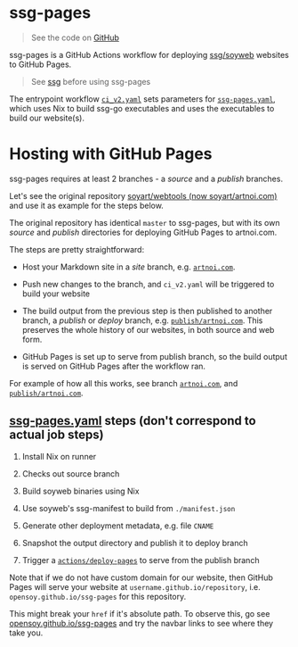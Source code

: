 # ssg-pages

> See the code on [GitHub](https://github.com/opensoy/ssg-pages)

ssg-pages is a GitHub Actions workflow for deploying [ssg/soyweb](https://github.com/soyart/ssg)
websites to GitHub Pages.

> See [ssg](https://github.com/soyart/ssg) before using ssg-pages

The entrypoint workflow [`ci_v2.yaml`](./.github/workflows/ci_v2.yaml) sets parameters
for [`ssg-pages.yaml`](./.github/workflows/ssg-pages.yaml), which uses Nix
to build ssg-go executables and uses the executables to build our website(s).

# Hosting with GitHub Pages

ssg-pages requires at least 2 branches - a *source* and a *publish* branches.

Let's see the original repository [soyart/webtools (now soyart/artnoi.com)](https://github.com/soyart/artnoi.com)
and use it as example for the steps below.

The original repository has identical `master` to ssg-pages, but with its own *source*
and *publish* directories for deploying GitHub Pages to artnoi.com.

The steps are pretty straightforward:

- Host your Markdown site in a *site* branch, e.g. [`artnoi.com`](https://github.com/soyart/artnoi.com/tree/artnoi.com).

- Push new changes to the branch, and `ci_v2.yaml` will be triggered to build your website

- The build output from the previous step is then published to another branch,
  a *publish*  or *deploy* branch, e.g. [`publish/artnoi.com`](https://github.com/soyart/artnoi.com/tree/publish/artnoi.com).
  This preserves the whole history of our websites, in both source and web form.

- GitHub Pages is set up to serve from publish branch, so the build output is served
  on GitHub Pages after the workflow ran.

For example of how all this works, see branch [`artnoi.com`](https://github.com/soyart/artnoi.com/tree/artnoi.com),
and [`publish/artnoi.com`](https://github.com/soyart/artnoi.com/tree/publish/artnoi.com).

## [ssg-pages.yaml](./.github/workflows/ssg-pages.yaml) steps (don't correspond to actual job steps)

1. Install Nix on runner

2. Checks out source branch

3. Build soyweb binaries using Nix

4. Use soyweb's ssg-manifest to build from `./manifest.json`

5. Generate other deployment metadata, e.g. file `CNAME`

6. Snapshot the output directory and publish it to deploy branch

7. Trigger a [`actions/deploy-pages`](https://github.com/actions/deploy-pages) to serve from the publish branch

Note that if we do not have custom domain for our website, then GitHub Pages will serve
your website at `username.github.io/repository`, i.e. `opensoy.github.io/ssg-pages`
for this repository.

This might break your `href` if it's absolute path. To observe this,
go see [opensoy.github.io/ssg-pages](https://opensoy.github.io/ssg-pages)
and try the navbar links to see where they take you.
